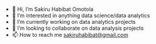 - 👋 Hi, I’m Sakiru Habibat Omotola
- 👀 I’m interested in anything data science/data analytics
- 🌱 I’m currently working on data analytics projects 
- 💞️ I’m looking to collaborate on data analysis projects
- 📫 How to reach me sakiruhabibat@gmail.com

<!---
Omotola202/Omotola202 is a ✨ special ✨ repository because its `README.md` (this file) appears on your GitHub profile.
You can click the Preview link to take a look at your changes.
--->
